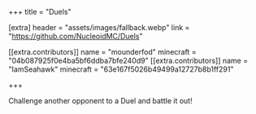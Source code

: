 +++
title = "Duels"

[extra]
header = "assets/images/fallback.webp"
link = "https://github.com/NucleoidMC/Duels"

[[extra.contributors]]
name = "mounderfod"
minecraft = "04b087925f0e4ba5bf6ddba7bfe240d9"
[[extra.contributors]]
name = "IamSeahawk"
minecraft = "63e167f5026b49499a12727b8b1ff291"

+++

Challenge another opponent to a Duel and battle it out!
